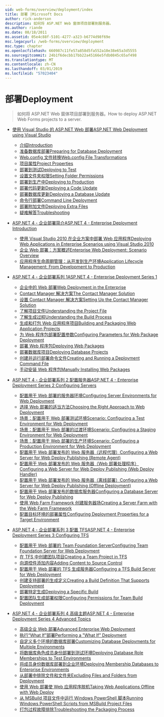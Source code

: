 ```yaml
---
uid: web-forms/overview/deployment/index
title: 部署 |Microsoft Docs
author: rick-anderson
description: 如何将 ASP.NET Web 窗体项目部署到服务器。
ms.author: riande
ms.date: 08/18/2011
ms.assetid: 05e4c88f-5101-4277-a323-b6774d98f69e
msc.legacyurl: /web-forms/overview/deployment
msc.type: chapter
ms.openlocfilehash: 660987c11fe57a858d5fa552a10e38e65a3d5555
ms.sourcegitcommit: 24b1f6decbb17bb22a45166e5fdb0845c65af498
ms.translationtype: MT
ms.contentlocale: zh-CN
ms.lasthandoff: 03/01/2019
ms.locfileid: "57023404"
---
```

<a name="deployment"></a><span data-ttu-id="1445c-103">部署</span><span class="sxs-lookup"><span data-stu-id="1445c-103">Deployment</span></span>
====================
> <span data-ttu-id="1445c-104">如何将 ASP.NET Web 窗体项目部署到服务器。</span><span class="sxs-lookup"><span data-stu-id="1445c-104">How to deploy ASP.NET Web Forms projects to a server.</span></span>


- [<span data-ttu-id="1445c-105">使用 Visual Studio 的 ASP.NET Web 部署</span><span class="sxs-lookup"><span data-stu-id="1445c-105">ASP.NET Web Deployment using Visual Studio</span></span>](visual-studio-web-deployment/index.md)

    - [<span data-ttu-id="1445c-106">介绍</span><span class="sxs-lookup"><span data-stu-id="1445c-106">Introduction</span></span>](visual-studio-web-deployment/introduction.md)
    - [<span data-ttu-id="1445c-107">准备数据库部署</span><span class="sxs-lookup"><span data-stu-id="1445c-107">Preparing for Database Deployment</span></span>](visual-studio-web-deployment/preparing-databases.md)
    - [<span data-ttu-id="1445c-108">Web.config 文件转换</span><span class="sxs-lookup"><span data-stu-id="1445c-108">Web.config File Transformations</span></span>](visual-studio-web-deployment/web-config-transformations.md)
    - [<span data-ttu-id="1445c-109">项目属性</span><span class="sxs-lookup"><span data-stu-id="1445c-109">Project Properties</span></span>](visual-studio-web-deployment/project-properties.md)
    - [<span data-ttu-id="1445c-110">部署到测试</span><span class="sxs-lookup"><span data-stu-id="1445c-110">Deploying to Test</span></span>](visual-studio-web-deployment/deploying-to-iis.md)
    - [<span data-ttu-id="1445c-111">设置文件夹权限</span><span class="sxs-lookup"><span data-stu-id="1445c-111">Setting Folder Permissions</span></span>](visual-studio-web-deployment/setting-folder-permissions.md)
    - [<span data-ttu-id="1445c-112">部署到生产中</span><span class="sxs-lookup"><span data-stu-id="1445c-112">Deploying to Production</span></span>](visual-studio-web-deployment/deploying-to-production.md)
    - [<span data-ttu-id="1445c-113">部署代码更新</span><span class="sxs-lookup"><span data-stu-id="1445c-113">Deploying a Code Update</span></span>](visual-studio-web-deployment/deploying-a-code-update.md)
    - [<span data-ttu-id="1445c-114">部署数据库更新</span><span class="sxs-lookup"><span data-stu-id="1445c-114">Deploying a Database Update</span></span>](visual-studio-web-deployment/deploying-a-database-update.md)
    - [<span data-ttu-id="1445c-115">命令行部署</span><span class="sxs-lookup"><span data-stu-id="1445c-115">Command Line Deployment</span></span>](visual-studio-web-deployment/command-line-deployment.md)
    - [<span data-ttu-id="1445c-116">部署附加文件</span><span class="sxs-lookup"><span data-stu-id="1445c-116">Deploying Extra Files</span></span>](visual-studio-web-deployment/deploying-extra-files.md)
    - [<span data-ttu-id="1445c-117">疑难解答</span><span class="sxs-lookup"><span data-stu-id="1445c-117">Troubleshooting</span></span>](visual-studio-web-deployment/troubleshooting.md)
- [<span data-ttu-id="1445c-118">ASP.NET 4 - 企业部署简介</span><span class="sxs-lookup"><span data-stu-id="1445c-118">ASP.NET 4 - Enterprise Deployment Introduction</span></span>](deploying-web-applications-in-enterprise-scenarios/index.md)

    - [<span data-ttu-id="1445c-119">使用 Visual Studio 2010 在企业方案中部署 Web 应用程序</span><span class="sxs-lookup"><span data-stu-id="1445c-119">Deploying Web Applications in Enterprise Scenarios using Visual Studio 2010</span></span>](deploying-web-applications-in-enterprise-scenarios/deploying-web-applications-in-enterprise-scenarios.md)
    - [<span data-ttu-id="1445c-120">企业 Web 部署：方案概述</span><span class="sxs-lookup"><span data-stu-id="1445c-120">Enterprise Web Deployment: Scenario Overview</span></span>](deploying-web-applications-in-enterprise-scenarios/enterprise-web-deployment-scenario-overview.md)
    - [<span data-ttu-id="1445c-121">应用程序生命周期管理：从开发到生产环境</span><span class="sxs-lookup"><span data-stu-id="1445c-121">Application Lifecycle Management: From Development to Production</span></span>](deploying-web-applications-in-enterprise-scenarios/application-lifecycle-management-from-development-to-production.md)
- [<span data-ttu-id="1445c-122">ASP.NET 4 - 企业部署系列 1</span><span class="sxs-lookup"><span data-stu-id="1445c-122">ASP.NET 4 - Enterprise Deployment Series 1</span></span>](web-deployment-in-the-enterprise/index.md)

    - [<span data-ttu-id="1445c-123">企业中的 Web 部署</span><span class="sxs-lookup"><span data-stu-id="1445c-123">Web Deployment in the Enterprise</span></span>](web-deployment-in-the-enterprise/web-deployment-in-the-enterprise.md)
    - [<span data-ttu-id="1445c-124">Contact Manager 解决方案</span><span class="sxs-lookup"><span data-stu-id="1445c-124">The Contact Manager Solution</span></span>](web-deployment-in-the-enterprise/the-contact-manager-solution.md)
    - [<span data-ttu-id="1445c-125">设置 Contact Manager 解决方案</span><span class="sxs-lookup"><span data-stu-id="1445c-125">Setting Up the Contact Manager Solution</span></span>](web-deployment-in-the-enterprise/setting-up-the-contact-manager-solution.md)
    - [<span data-ttu-id="1445c-126">了解项目文件</span><span class="sxs-lookup"><span data-stu-id="1445c-126">Understanding the Project File</span></span>](web-deployment-in-the-enterprise/understanding-the-project-file.md)
    - [<span data-ttu-id="1445c-127">了解生成过程</span><span class="sxs-lookup"><span data-stu-id="1445c-127">Understanding the Build Process</span></span>](web-deployment-in-the-enterprise/understanding-the-build-process.md)
    - [<span data-ttu-id="1445c-128">生成和打包 Web 应用程序项目</span><span class="sxs-lookup"><span data-stu-id="1445c-128">Building and Packaging Web Application Projects</span></span>](web-deployment-in-the-enterprise/building-and-packaging-web-application-projects.md)
    - [<span data-ttu-id="1445c-129">为 Web 程序包部署配置参数</span><span class="sxs-lookup"><span data-stu-id="1445c-129">Configuring Parameters for Web Package Deployment</span></span>](web-deployment-in-the-enterprise/configuring-parameters-for-web-package-deployment.md)
    - [<span data-ttu-id="1445c-130">部署 Web 程序包</span><span class="sxs-lookup"><span data-stu-id="1445c-130">Deploying Web Packages</span></span>](web-deployment-in-the-enterprise/deploying-web-packages.md)
    - [<span data-ttu-id="1445c-131">部署数据库项目</span><span class="sxs-lookup"><span data-stu-id="1445c-131">Deploying Database Projects</span></span>](web-deployment-in-the-enterprise/deploying-database-projects.md)
    - [<span data-ttu-id="1445c-132">创建并运行部署命令文件</span><span class="sxs-lookup"><span data-stu-id="1445c-132">Creating and Running a Deployment Command File</span></span>](web-deployment-in-the-enterprise/creating-and-running-a-deployment-command-file.md)
    - [<span data-ttu-id="1445c-133">手动安装 Web 程序包</span><span class="sxs-lookup"><span data-stu-id="1445c-133">Manually Installing Web Packages</span></span>](web-deployment-in-the-enterprise/manually-installing-web-packages.md)
- [<span data-ttu-id="1445c-134">ASP.NET 4 - 企业部署系列 2 配置服务器</span><span class="sxs-lookup"><span data-stu-id="1445c-134">ASP.NET 4 - Enterprise Deployment Series 2 Configuring Servers</span></span>](configuring-server-environments-for-web-deployment/index.md)

    - [<span data-ttu-id="1445c-135">配置用于 Web 部署的服务器环境</span><span class="sxs-lookup"><span data-stu-id="1445c-135">Configuring Server Environments for Web Deployment</span></span>](configuring-server-environments-for-web-deployment/configuring-server-environments-for-web-deployment.md)
    - [<span data-ttu-id="1445c-136">选择 Web 部署的适当方法</span><span class="sxs-lookup"><span data-stu-id="1445c-136">Choosing the Right Approach to Web Deployment</span></span>](configuring-server-environments-for-web-deployment/choosing-the-right-approach-to-web-deployment.md)
    - [<span data-ttu-id="1445c-137">场景：配置用于 Web 部署测试环境</span><span class="sxs-lookup"><span data-stu-id="1445c-137">Scenario: Configuring a Test Environment for Web Deployment</span></span>](configuring-server-environments-for-web-deployment/scenario-configuring-a-test-environment-for-web-deployment.md)
    - [<span data-ttu-id="1445c-138">场景：配置用于 Web 部署的过渡环境</span><span class="sxs-lookup"><span data-stu-id="1445c-138">Scenario: Configuring a Staging Environment for Web Deployment</span></span>](configuring-server-environments-for-web-deployment/scenario-configuring-a-staging-environment-for-web-deployment.md)
    - [<span data-ttu-id="1445c-139">场景：配置用于 Web 部署的生产环境</span><span class="sxs-lookup"><span data-stu-id="1445c-139">Scenario: Configuring a Production Environment for Web Deployment</span></span>](configuring-server-environments-for-web-deployment/scenario-configuring-a-production-environment-for-web-deployment.md)
    - [<span data-ttu-id="1445c-140">配置用于 Web 部署发布的 Web 服务器（远程代理）</span><span class="sxs-lookup"><span data-stu-id="1445c-140">Configuring a Web Server for Web Deploy Publishing (Remote Agent)</span></span>](configuring-server-environments-for-web-deployment/configuring-a-web-server-for-web-deploy-publishing-remote-agent.md)
    - [<span data-ttu-id="1445c-141">配置用于 Web 部署发布的 Web 服务器（Web 部署处理程序）</span><span class="sxs-lookup"><span data-stu-id="1445c-141">Configuring a Web Server for Web Deploy Publishing (Web Deploy Handler)</span></span>](configuring-server-environments-for-web-deployment/configuring-a-web-server-for-web-deploy-publishing-web-deploy-handler.md)
    - [<span data-ttu-id="1445c-142">配置用于 Web 部署发布的 Web 服务器（离线部署）</span><span class="sxs-lookup"><span data-stu-id="1445c-142">Configuring a Web Server for Web Deploy Publishing (Offline Deployment)</span></span>](configuring-server-environments-for-web-deployment/configuring-a-web-server-for-web-deploy-publishing-offline-deployment.md)
    - [<span data-ttu-id="1445c-143">配置用于 Web 部署发布的数据库服务器</span><span class="sxs-lookup"><span data-stu-id="1445c-143">Configuring a Database Server for Web Deploy Publishing</span></span>](configuring-server-environments-for-web-deployment/configuring-a-database-server-for-web-deploy-publishing.md)
    - [<span data-ttu-id="1445c-144">使用 Web Farm Framework 创建服务器场</span><span class="sxs-lookup"><span data-stu-id="1445c-144">Creating a Server Farm with the Web Farm Framework</span></span>](configuring-server-environments-for-web-deployment/creating-a-server-farm-with-the-web-farm-framework.md)
    - [<span data-ttu-id="1445c-145">配置目标环境的部署属性</span><span class="sxs-lookup"><span data-stu-id="1445c-145">Configuring Deployment Properties for a Target Environment</span></span>](configuring-server-environments-for-web-deployment/configuring-deployment-properties-for-a-target-environment.md)
- [<span data-ttu-id="1445c-146">ASP.NET 4 - 企业部署系列 3 配置 TFS</span><span class="sxs-lookup"><span data-stu-id="1445c-146">ASP.NET 4 - Enterprise Deployment Series 3 Configuring TFS</span></span>](configuring-team-foundation-server-for-web-deployment/index.md)

    - [<span data-ttu-id="1445c-147">配置用于 Web 部署的 Team Foundation Server</span><span class="sxs-lookup"><span data-stu-id="1445c-147">Configuring Team Foundation Server for Web Deployment</span></span>](configuring-team-foundation-server-for-web-deployment/configuring-team-foundation-server-for-web-deployment.md)
    - [<span data-ttu-id="1445c-148">在 TFS 中创建团队项目</span><span class="sxs-lookup"><span data-stu-id="1445c-148">Creating a Team Project in TFS</span></span>](configuring-team-foundation-server-for-web-deployment/creating-a-team-project-in-tfs.md)
    - [<span data-ttu-id="1445c-149">向源控件添加内容</span><span class="sxs-lookup"><span data-stu-id="1445c-149">Adding Content to Source Control</span></span>](configuring-team-foundation-server-for-web-deployment/adding-content-to-source-control.md)
    - [<span data-ttu-id="1445c-150">配置用于 Web 部署的 TFS 生成服务器</span><span class="sxs-lookup"><span data-stu-id="1445c-150">Configuring a TFS Build Server for Web Deployment</span></span>](configuring-team-foundation-server-for-web-deployment/configuring-a-tfs-build-server-for-web-deployment.md)
    - [<span data-ttu-id="1445c-151">创建支持部署的生成定义</span><span class="sxs-lookup"><span data-stu-id="1445c-151">Creating a Build Definition That Supports Deployment</span></span>](configuring-team-foundation-server-for-web-deployment/creating-a-build-definition-that-supports-deployment.md)
    - [<span data-ttu-id="1445c-152">部署特定生成</span><span class="sxs-lookup"><span data-stu-id="1445c-152">Deploying a Specific Build</span></span>](configuring-team-foundation-server-for-web-deployment/deploying-a-specific-build.md)
    - [<span data-ttu-id="1445c-153">配置团队生成部署权限</span><span class="sxs-lookup"><span data-stu-id="1445c-153">Configuring Permissions for Team Build Deployment</span></span>](configuring-team-foundation-server-for-web-deployment/configuring-permissions-for-team-build-deployment.md)
- [<span data-ttu-id="1445c-154">ASP.NET 4 - 企业部署系列 4 高级主题</span><span class="sxs-lookup"><span data-stu-id="1445c-154">ASP.NET 4 - Enterprise Deployment Series 4 Advanced Topics</span></span>](advanced-enterprise-web-deployment/index.md)

    - [<span data-ttu-id="1445c-155">高级企业 Web 部署</span><span class="sxs-lookup"><span data-stu-id="1445c-155">Advanced Enterprise Web Deployment</span></span>](advanced-enterprise-web-deployment/advanced-enterprise-web-deployment.md)
    - [<span data-ttu-id="1445c-156">执行“What If”部署</span><span class="sxs-lookup"><span data-stu-id="1445c-156">Performing a "What If" Deployment</span></span>](advanced-enterprise-web-deployment/performing-a-what-if-deployment.md)
    - [<span data-ttu-id="1445c-157">自定义多个环境的数据库部署</span><span class="sxs-lookup"><span data-stu-id="1445c-157">Customizing Database Deployments for Multiple Environments</span></span>](advanced-enterprise-web-deployment/customizing-database-deployments-for-multiple-environments.md)
    - [<span data-ttu-id="1445c-158">将数据库角色成员身份部署到测试环境</span><span class="sxs-lookup"><span data-stu-id="1445c-158">Deploying Database Role Memberships to Test Environments</span></span>](advanced-enterprise-web-deployment/deploying-database-role-memberships-to-test-environments.md)
    - [<span data-ttu-id="1445c-159">将成员身份数据库部署到企业环境</span><span class="sxs-lookup"><span data-stu-id="1445c-159">Deploying Membership Databases to Enterprise Environments</span></span>](advanced-enterprise-web-deployment/deploying-membership-databases-to-enterprise-environments.md)
    - [<span data-ttu-id="1445c-160">从部署中排除文件和文件夹</span><span class="sxs-lookup"><span data-stu-id="1445c-160">Excluding Files and Folders from Deployment</span></span>](advanced-enterprise-web-deployment/excluding-files-and-folders-from-deployment.md)
    - [<span data-ttu-id="1445c-161">使用 Web 部署使 Web 应用程序脱机</span><span class="sxs-lookup"><span data-stu-id="1445c-161">Taking Web Applications Offline with Web Deploy</span></span>](advanced-enterprise-web-deployment/taking-web-applications-offline-with-web-deploy.md)
    - [<span data-ttu-id="1445c-162">从 MSBuild 项目文件中运行 Windows PowerShell 脚本</span><span class="sxs-lookup"><span data-stu-id="1445c-162">Running Windows PowerShell Scripts from MSBuild Project Files</span></span>](advanced-enterprise-web-deployment/running-windows-powershell-scripts-from-msbuild-project-files.md)
    - [<span data-ttu-id="1445c-163">打包过程故障排除</span><span class="sxs-lookup"><span data-stu-id="1445c-163">Troubleshooting the Packaging Process</span></span>](advanced-enterprise-web-deployment/troubleshooting-the-packaging-process.md)
